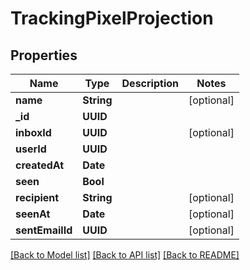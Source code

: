 # TrackingPixelProjection

## Properties
Name | Type | Description | Notes
------------ | ------------- | ------------- | -------------
**name** | **String** |  | [optional] 
**_id** | **UUID** |  | 
**inboxId** | **UUID** |  | [optional] 
**userId** | **UUID** |  | 
**createdAt** | **Date** |  | 
**seen** | **Bool** |  | 
**recipient** | **String** |  | [optional] 
**seenAt** | **Date** |  | [optional] 
**sentEmailId** | **UUID** |  | [optional] 

[[Back to Model list]](../README#documentation-for-models) [[Back to API list]](../README#documentation-for-api-endpoints) [[Back to README]](../README)


